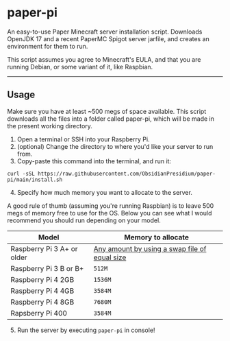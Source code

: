 # paper-pi
An easy-to-use Paper Minecraft server installation script.
Downloads OpenJDK 17 and a recent PaperMC Spigot server jarfile, and creates an environment for them to run.

This script assumes you agree to Minecraft's EULA, and that you are running Debian, or some variant of it, like Raspbian.

---
## Usage
Make sure you have at least ~500 megs of space available.
This script downloads all the files into a folder called paper-pi, which will be made in the present working directory.
1. Open a terminal or SSH into your Raspberry Pi.
2. (optional) Change the directory to where you'd like your server to run from.
3. Copy-paste this command into the terminal, and run it:

`curl -sSL https://raw.githubusercontent.com/ObsidianPresidium/paper-pi/main/install.sh`

4. Specify how much memory you want to allocate to the server.

A good rule of thumb (assuming you're running Raspbian) is to leave 500 megs of memory free to use for the OS. Below you can see what I would recommend you should run depending on your model.

| Model | Memory to allocate|
| ----------- | ----------- |
| Raspberry Pi 3 A+ or older | [Any amount by using a swap file of equal size](https://github.com/ObsidianPresidium/paper-pi/wiki/Old-Raspberry-Pi-models) |
| Raspberry Pi 3 B or B+ | `512M` |
| Raspberry Pi 4 2GB | `1536M` |
| Raspberry Pi 4 4GB | `3584M` |
| Raspberry Pi 4 8GB | `7680M` |
| Rapsberry Pi 400 | `3584M` |

5. Run the server by executing `paper-pi` in console!